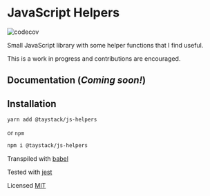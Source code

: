 # JavaScript Helpers

![codecov](https://codecov.io/gh/taystack/js-helpers/commit/c7514678341ece9a0a53f06658bee5044c4c8e88/graphs/badge.svg)

Small JavaScript library with some helper functions that I find useful.

This is a work in progress and contributions are encouraged.

## Documentation (_Coming soon!_)

## Installation

```bash
yarn add @taystack/js-helpers
```
or `npm`
```bash
npm i @taystack/js-helpers
```

Transpiled with [babel](https://babeljs.io/)

Tested with [jest](https://jestjs.io/)

Licensed [MIT](https://opensource.org/licenses/MIT)
